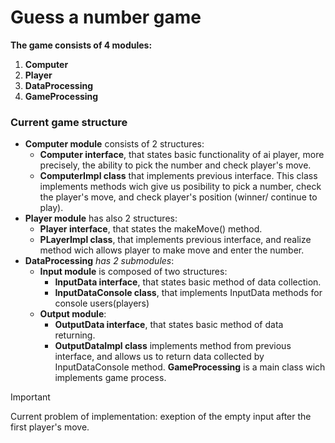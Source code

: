 # Guess a number game
**The game consists of 4 modules:**
1. **Computer**
1. **Player**
1. **DataProcessing**
1. **GameProcessing**

### Current game structure

- **Computer module** consists of 2 structures:
    - **Computer interface**, that states basic functionality of ai player, more precisely, the ability to pick the number and check player's move.
    - **ComputerImpl class** that implements previous interface. This class implements methods wich give us posibility to pick a number, check the player's move, and check player's position (winner/ continue to play).
- **Player module** has also 2 structures:
    - **Player interface**, that states the makeMove() method.
    - **PLayerImpl class**, that implements previous interface, and realize method wich allows player to make move and enter the number.
- **DataProcessing** *has 2 submodules*:
    - **Input module** is composed of two structures:
        - **InputData interface**, that states basic method of data collection.
        - **InputDataConsole class**, that implements InputData methods for console users(players)
    - **Output module**:
        - **OutputData interface**, that states basic method of data returning.
        - **OutputDataImpl class** implements method from previous interface, and allows us to return data collected by InputDataConsole method.
 **GameProcessing** is a main class wich implements game process.

>[!IMPORTANT]
>Current problem of implementation: exeption of the empty input after the first player's move.